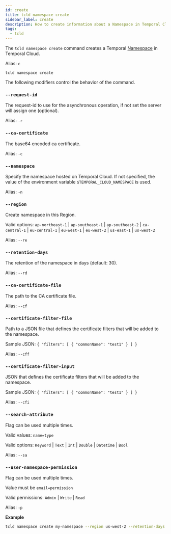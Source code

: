 ```yaml
---
id: create
title: tcld namespace create
sidebar_label: create
description: How to create information about a Namespace in Temporal Cloud using tcld.
tags:
  - tcld
---
```


The `tcld namespace create` command creates a Temporal [Namespace](/concepts/what-is-a-namespace) in Temporal Cloud.

Alias: `c`

`tcld namespace create`

The following modifiers control the behavior of the command.

### `--request-id`

The request-id to use for the asynchronous operation, if not set the server will assign one (optional).

Alias: `-r`

### `--ca-certificate`

The base64 encoded ca certificate.

Alias: `-c`

### `--namespace`

Specify the namespace hosted on Temporal Cloud. If not specified, the value of the environment variable `$TEMPORAL_CLOUD_NAMESPACE` is used.

Alias: `-n`

### `--region`

Create namespace in this Region.

Valid options: `ap-northeast-1` | `ap-southeast-1` | `ap-southeast-2` | `ca-central-1` | `eu-central-1` | `eu-west-1` | `eu-west-2` | `us-east-1` | `us-west-2`

Alias: `--re`

### `--retention-days`

The retention of the namespace in days (default: 30).

Alias: `--rd`

### `--ca-certificate-file`

The path to the CA certificate file.

Alias: `--cf`

### `--certificate-filter-file`

Path to a JSON file that defines the certificate filters that will be added to the namespace.

Sample JSON: `{ "filters": [ { "commonName": "test1" } ] }`

Alias: `--cff`

### `--certificate-filter-input`

JSON that defines the certificate filters that will be added to the namespace.

Sample JSON: `{ "filters": [ { "commonName": "test1" } ] }`

Alias: `--cfi`

### `--search-attribute`

Flag can be used multiple times.

Valid values: `name=type`

Valid options: `Keyword` | `Text` | `Int` | `Double` | `Datetime` | `Bool`

Alias: `--sa`

### `--user-namespace-permission`

Flag can be used multiple times.

Value must be `email=permission`

Valid permissions: `Admin` | `Write` | `Read`

Alias: `-p`

**Example**

```bash
tcld namespace create my-namespace --region us-west-2 --retention-days 60 --certificate-filter-input '{"filters": [{"commonName": "test1"}]}' --user-namespace-permission "user@example.com=Admin" --search-attribute "customer_id=Int" --search-attribute "customer_name=Text"
```

